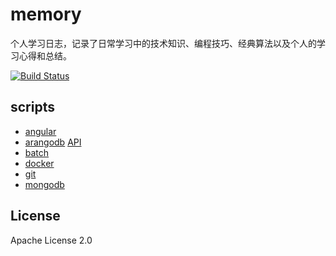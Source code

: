 
# memory
个人学习日志，记录了日常学习中的技术知识、编程技巧、经典算法以及个人的学习心得和总结。

[![Build Status](https://travis-ci.org/baconjs/bacon.js.svg?branch=master)](https://travis-ci.org/baconjs/bacon.js)



## scripts

* [angular](https://github.com/TourDJ/memory/blob/master/scripts/angular.md)
* [arangodb](https://github.com/TourDJ/memory/blob/master/scripts/arangodb.md)
    [API](https://github.com/TourDJ/memory/blob/master/scripts/arangodb.md#Shell)
* [batch](https://github.com/TourDJ/memory/blob/master/scripts/batch.md)
* [docker](https://github.com/TourDJ/memory/blob/master/scripts/docker_cli.md)
* [git](https://github.com/TourDJ/memory/blob/master/scripts/git.md)
* [mongodb](https://github.com/TourDJ/memory/blob/master/scripts/mongodb.md)



## License
Apache License 2.0
